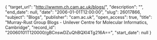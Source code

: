 {
  "target_url": "http://wwmm.ch.cam.ac.uk/blogs/", 
  "description": "", 
  "end_date": null, 
  "date": "2006-01-01T12:00:00", 
  "slug": 26017866, 
  "subject": "Blogs", 
  "publisher": "cam.ac.uk", 
  "open_access": true, 
  "title": "Murray-Rust Group Blogs - Unilever Centre for Molecular Informatics, Cambridge", 
  "record_id": "20060101T120000/gBCnswDZuQhBQXI4Tg216A==", 
  "start_date": null
}

